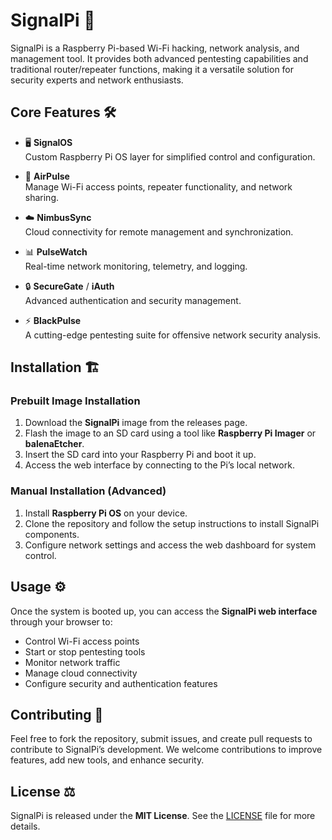 # **SignalPi** 🚀  
SignalPi is a Raspberry Pi-based Wi-Fi hacking, network analysis, and management tool. It provides both advanced pentesting capabilities and traditional router/repeater functions, making it a versatile solution for security experts and network enthusiasts.

## **Core Features** 🛠️  

- 🖥 **SignalOS**  
  Custom Raspberry Pi OS layer for simplified control and configuration.  

- 📡 **AirPulse**  
  Manage Wi-Fi access points, repeater functionality, and network sharing.  

- ☁️ **NimbusSync**  
  Cloud connectivity for remote management and synchronization.  

- 📊 **PulseWatch**  
  Real-time network monitoring, telemetry, and logging.  

- 🔒 **SecureGate** / **iAuth**  
  Advanced authentication and security management.  

- ⚡ **BlackPulse**  
  A cutting-edge pentesting suite for offensive network security analysis.  

## **Installation** 🏗️  

### Prebuilt Image Installation  
1. Download the **SignalPi** image from the releases page.  
2. Flash the image to an SD card using a tool like **Raspberry Pi Imager** or **balenaEtcher**.  
3. Insert the SD card into your Raspberry Pi and boot it up.  
4. Access the web interface by connecting to the Pi’s local network.  

### Manual Installation (Advanced)  
1. Install **Raspberry Pi OS** on your device.  
2. Clone the repository and follow the setup instructions to install SignalPi components.  
3. Configure network settings and access the web dashboard for system control.  

## **Usage** ⚙️  
Once the system is booted up, you can access the **SignalPi web interface** through your browser to:  
- Control Wi-Fi access points  
- Start or stop pentesting tools  
- Monitor network traffic  
- Manage cloud connectivity  
- Configure security and authentication features  

## **Contributing** 🌱  
Feel free to fork the repository, submit issues, and create pull requests to contribute to SignalPi’s development. We welcome contributions to improve features, add new tools, and enhance security.

## **License** ⚖️  
SignalPi is released under the **MIT License**. See the [LICENSE](LICENSE) file for more details.
